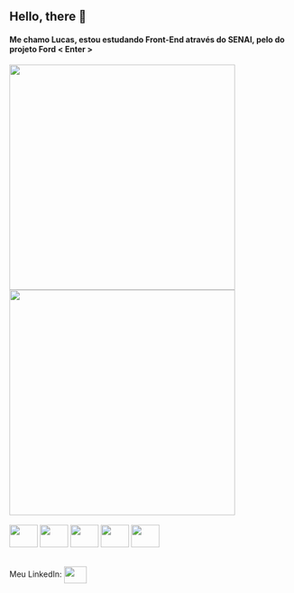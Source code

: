 ## Hello, there 👋
#### Me chamo Lucas, estou estudando Front-End através do SENAI, pelo do projeto Ford < Enter >

<div>
 <img width="400em" src="https://github-readme-stats.vercel.app/api?username=LucasSansB&show_icons=true&theme=dracula">
 <img width="400em" src="https://github-readme-stats.vercel.app/api/top-langs/?username=LucasSansB&layout=compact&langs-count=168&theme=dracula">
</div>
<br>
<div>
<img align="center" height="40" width="50" src="https://cdn.jsdelivr.net/gh/devicons/devicon/icons/git/git-original.svg"/>
<img align="center" height="40" width="50" src="https://cdn.jsdelivr.net/gh/devicons/devicon/icons/html5/html5-original.svg"/>
<img align="center" height="40" width="50" src="https://cdn.jsdelivr.net/gh/devicons/devicon/icons/css3/css3-original.svg"/>
<img align="center" height="40" width="50" src="https://cdn.jsdelivr.net/gh/devicons/devicon/icons/illustrator/illustrator-plain.svg"/>
<img align="center" height="40" width="50" src="https://cdn.jsdelivr.net/gh/devicons/devicon/icons/photoshop/photoshop-line.svg"/>
</div>
<br>
<br>
<div>
Meu LinkedIn: 
<a href="https://www.linkedin.com/in/lucas-santos-barbosa-9309aa177"><img align="center" height="30" width="40" src="https://cdn.jsdelivr.net/gh/devicons/devicon/icons/linkedin/linkedin-original.svg"/>
</a>
</div>
  <!--
**LucasSansB/LucasSansB** is a ✨ _special_ ✨ repository because its `README.md` (this file) appears on your GitHub profile.

Here are some ideas to get you started:

- 🔭 I’m currently working on ...
- 🌱 I’m currently learning ...
- 👯 I’m looking to collaborate on ...
- 🤔 I’m looking for help with ...
- 💬 Ask me about ...
- 📫 How to reach me: ...
- 😄 Pronouns: ...
- ⚡ Fun fact: ...
-->
